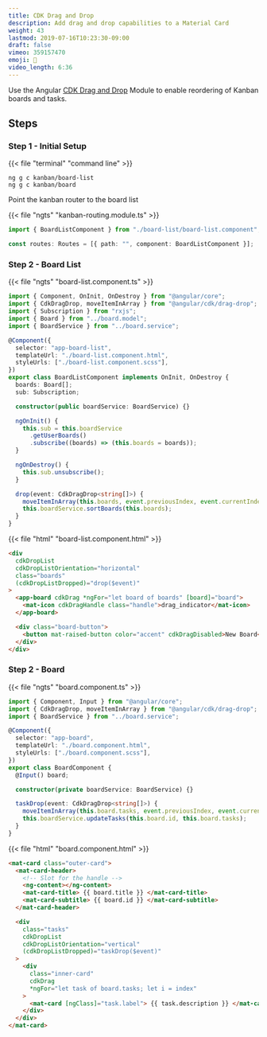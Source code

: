 ```yaml
---
title: CDK Drag and Drop
description: Add drag and drop capabilities to a Material Card
weight: 43
lastmod: 2019-07-16T10:23:30-09:00
draft: false
vimeo: 359157470
emoji: 🍱
video_length: 6:36
---
```


Use the Angular [CDK Drag and Drop](https://material.angular.io/cdk/drag-drop/overview) Module to enable reordering of Kanban boards and tasks.

## Steps

### Step 1 - Initial Setup

{{< file "terminal" "command line" >}}

```text
ng g c kanban/board-list
ng g c kanban/board
```

Point the kanban router to the board list

{{< file "ngts" "kanban-routing.module.ts" >}}

```typescript
import { BoardListComponent } from "./board-list/board-list.component";

const routes: Routes = [{ path: "", component: BoardListComponent }];
```

### Step 2 - Board List

{{< file "ngts" "board-list.component.ts" >}}

```typescript
import { Component, OnInit, OnDestroy } from "@angular/core";
import { CdkDragDrop, moveItemInArray } from "@angular/cdk/drag-drop";
import { Subscription } from "rxjs";
import { Board } from "../board.model";
import { BoardService } from "../board.service";

@Component({
  selector: "app-board-list",
  templateUrl: "./board-list.component.html",
  styleUrls: ["./board-list.component.scss"],
})
export class BoardListComponent implements OnInit, OnDestroy {
  boards: Board[];
  sub: Subscription;

  constructor(public boardService: BoardService) {}

  ngOnInit() {
    this.sub = this.boardService
      .getUserBoards()
      .subscribe((boards) => (this.boards = boards));
  }

  ngOnDestroy() {
    this.sub.unsubscribe();
  }

  drop(event: CdkDragDrop<string[]>) {
    moveItemInArray(this.boards, event.previousIndex, event.currentIndex);
    this.boardService.sortBoards(this.boards);
  }
}
```

{{< file "html" "board-list.component.html" >}}

```html
<div
  cdkDropList
  cdkDropListOrientation="horizontal"
  class="boards"
  (cdkDropListDropped)="drop($event)"
>
  <app-board cdkDrag *ngFor="let board of boards" [board]="board">
    <mat-icon cdkDragHandle class="handle">drag_indicator</mat-icon>
  </app-board>

  <div class="board-button">
    <button mat-raised-button color="accent" cdkDragDisabled>New Board</button>
  </div>
</div>
```

### Step 2 - Board

{{< file "ngts" "board.component.ts" >}}

```typescript
import { Component, Input } from "@angular/core";
import { CdkDragDrop, moveItemInArray } from "@angular/cdk/drag-drop";
import { BoardService } from "../board.service";

@Component({
  selector: "app-board",
  templateUrl: "./board.component.html",
  styleUrls: ["./board.component.scss"],
})
export class BoardComponent {
  @Input() board;

  constructor(private boardService: BoardService) {}

  taskDrop(event: CdkDragDrop<string[]>) {
    moveItemInArray(this.board.tasks, event.previousIndex, event.currentIndex);
    this.boardService.updateTasks(this.board.id, this.board.tasks);
  }
}
```

{{< file "html" "board.component.html" >}}

```html
<mat-card class="outer-card">
  <mat-card-header>
    <!-- Slot for the handle -->
    <ng-content></ng-content>
    <mat-card-title> {{ board.title }} </mat-card-title>
    <mat-card-subtitle> {{ board.id }} </mat-card-subtitle>
  </mat-card-header>

  <div
    class="tasks"
    cdkDropList
    cdkDropListOrientation="vertical"
    (cdkDropListDropped)="taskDrop($event)"
  >
    <div
      class="inner-card"
      cdkDrag
      *ngFor="let task of board.tasks; let i = index"
    >
      <mat-card [ngClass]="task.label"> {{ task.description }} </mat-card>
    </div>
  </div>
</mat-card>
```
